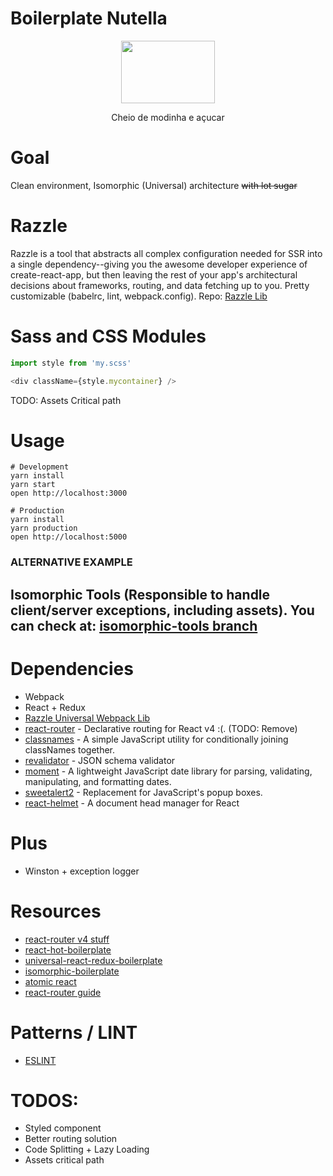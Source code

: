 Boilerplate Nutella
=====================

<p align="center">
  <img width="150" height="100" src="https://github.com/pedrobullo/boilerplate-nutella/blob/master/public/nutella.png">
</p>

<center>Cheio de modinha e açucar</center>

# Goal
Clean environment, Isomorphic (Universal) architecture ~~with lot sugar~~

# Razzle
Razzle is a tool that abstracts all complex configuration needed for SSR into a single dependency--giving you the awesome developer experience of create-react-app, but then leaving the rest of your app's architectural decisions about frameworks, routing, and data fetching up to you.
Pretty customizable (babelrc, lint, webpack.config).
Repo: [Razzle Lib](https://github.com/jaredpalmer/razzle/tree/master/packages/razzle)

# Sass and CSS Modules
```js
import style from 'my.scss'

<div className={style.mycontainer} />
```
TODO: Assets Critical path


# Usage
```
# Development
yarn install
yarn start
open http://localhost:3000

# Production
yarn install
yarn production
open http://localhost:5000

```

### ALTERNATIVE EXAMPLE
## Isomorphic Tools (Responsible to handle client/server exceptions, including assets). You can check at: [isomorphic-tools branch](https://github.com/pedrobj/boilerplate-nutella/tree/isomorphic-tools)

# Dependencies
* Webpack
* React + Redux
* [Razzle Universal Webpack Lib](https://github.com/jaredpalmer/razzle/tree/master/packages/razzle)
* [react-router](https://github.com/ReactTraining/react-router) - Declarative routing for React v4 :(. (TODO: Remove)
* [classnames](https://github.com/JedWatson/classnames) - A simple JavaScript utility for conditionally joining classNames together.
* [revalidator](https://github.com/flatiron/revalidator) - JSON schema validator
* [moment](https://github.com/moment/moment) - A lightweight JavaScript date library for parsing, validating, manipulating, and formatting dates.
* [sweetalert2](https://github.com/limonte/sweetalert2) - Replacement for JavaScript's popup boxes.
* [react-helmet](https://github.com/nfl/react-helmet) - A document head manager for React

# Plus
* Winston + exception logger

# Resources
* [react-router v4 stuff](https://reacttraining.com/react-router)
* [react-hot-boilerplate](https://github.com/gaearon/react-hot-boilerplate)
* [universal-react-redux-boilerplate](https://github.com/CrocoDillon/universal-react-redux-boilerplate)
* [isomorphic-boilerplate](https://github.com/mtmr0x/isomorphic-boilerplate)
* [atomic react](https://github.com/diegohaz/arc)
* [react-router guide](https://reacttraining.com/react-router/web/example/route-config)

# Patterns / LINT
* [ESLINT](https://github.com/eslint/eslint)

# TODOS:
* Styled component
* Better routing solution
* Code Splitting + Lazy Loading
* Assets critical path
